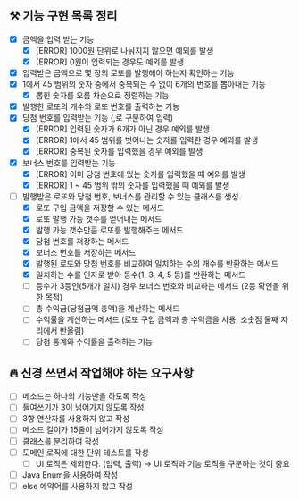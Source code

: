 ## ⚒️ 기능 구현 목록 정리

- [x] 금액을 입력 받는 기능
   - [x]  [ERROR] 1000원 단위로 나눠지지 않으면 예외를 발생
   - [x]  [ERROR] 0원이 입력되는 경우도 예외를 발생
- [x]  입력받은 금액으로 몇 장의 로또를 발행해야 하는지 확인하는 기능
- [x]  1에서 45 범위의 숫자 중에서 중복되는 수 없이 6개의 번호를 뽑아내는 기능
    - [x]  뽑힌 숫자를 오름 차순으로 정렬하는 기능
- [x]  발행한 로또의 개수와 로또 번호를 출력하는 기능
- [x]  당첨 번호를 입력받는 기능 (,로 구분하여 입력)
    - [x]  [ERROR] 입력된 숫자가 6개가 아닌 경우 예외를 발생
    - [x]  [ERROR] 1에서 45 범위를 벗어나는 숫자를 입력한 경우 예외를 발생
    - [x]  [ERROR] 중복된 숫자를 입력했을 경우 예외를 발생
- [x]  보너스 번호를 입력받는 기능
    - [x]  [ERROR] 이미 당첨 번호에 있는 숫자를 입력했을 때 예외를 발생
    - [x]  [ERROR] 1 ~ 45 범위 밖의 숫자를 입력했을 때 예외를 발생
- [ ]  발행받은 로또와 당첨 번호, 보너스를 관리할 수 있는 클래스를 생성
    - [x]  로또 구입 금액을 저장할 수 있는 메서드
    - [x]  로또 발행 가능 갯수를 얻어내는 메서드
    - [x]  발행 가능 갯수만큼 로또를 발행해주는 메서드
    - [x]  당첨 번호를 저장하는 메서드
    - [x]  보너스 번호를 저장하는 메서드
    - [x]  발행된 로또와 당첨 번호를 비교하여 일치하는 수의 개수를 반환하는 메서드
    - [x]  일치하는 수를 인자로 받아 등수(1, 3, 4, 5 등)를 반환하는 메서드
      - [ ]  등수가 3등인(5개가 일치) 경우 보너스 번호와 비교하는 메서드 (2등 확인을 위한 목적)
    - [ ]  총 수익금(당첨금액 총액)을 계산하는 메서드
    - [ ]  수익률을 계산하는 메서드 (로또 구입 금액과 총 수익금을 사용, 소숫점 둘째 자리에서 반올림)
    - [ ]  당첨 통계와 수익률을 출력하는 기능

## 🔥 신경 쓰면서 작업해야 하는 요구사항

- [ ]  메소드는 하나의 기능만을 하도록 작성
- [ ]  들여쓰기가 3이 넘어가지 않도록 작성
- [ ]  3항 연산자를 사용하지 않고 작성
- [ ]  메소드 길이가 15줄이 넘어가지 않도록 작성
- [ ]  클래스를 분리하여 작성
- [ ]  도메인 로직에 대한 단위 테스트를 작성
    - [ ]  UI 로직은 제외한다. (입력, 출력) → UI 로직과 기능 로직을 구분하는 것이 중요
- [ ]  Java Enum을 사용하여 작성
- [ ]  else 예약어를 사용하지 않고 작성